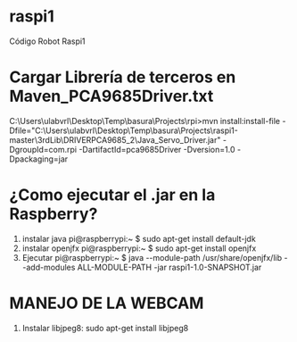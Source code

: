 # raspi1 
Código Robot Raspi1

# Cargar Librería de terceros en Maven_PCA9685Driver.txt
C:\Users\ulabvrl\Desktop\Temp\basura\Projects\rpi>mvn install:install-file -Dfile="C:\Users\ulabvrl\Desktop\Temp\basura\Projects\raspi1-master\3rdLib\DRIVERPCA9685_2\Java_Servo_Driver.jar" -DgroupId=com.rpi -DartifactId=pca9685Driver -Dversion=1.0 -Dpackaging=jar

# ¿Como ejecutar el .jar en la Raspberry?
1) instalar java
   pi@raspberrypi:~ $ sudo apt-get install default-jdk
2) instalar openjfx
   pi@raspberrypi:~ $ sudo apt-get install openjfx
3) Ejecutar
   pi@raspberrypi:~ $ java --module-path /usr/share/openjfx/lib --add-modules ALL-MODULE-PATH -jar raspi1-1.0-SNAPSHOT.jar
   
# MANEJO DE LA WEBCAM
1) Instalar libjpeg8:
   sudo apt-get install libjpeg8
   